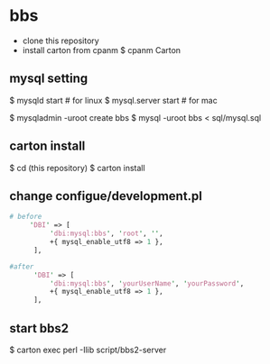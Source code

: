 bbs
===
* clone this repository
* install carton from cpanm
$ cpanm Carton

## mysql setting
$ mysqld start # for linux
$ mysql.server start # for mac

$ mysqladmin -uroot create bbs
$ mysql -uroot bbs < sql/mysql.sql

## carton install
$ cd (this repository)
$ carton install

## change configue/development.pl
```development.pl
# before
     'DBI' => [
          'dbi:mysql:bbs', 'root', '',
          +{ mysql_enable_utf8 => 1 },
      ],
```

```development.pl
#after
      'DBI' => [
          'dbi:mysql:bbs', 'yourUserName', 'yourPassword',
          +{ mysql_enable_utf8 => 1 },
      ],
```

## start bbs2
$ carton exec perl -Ilib script/bbs2-server
